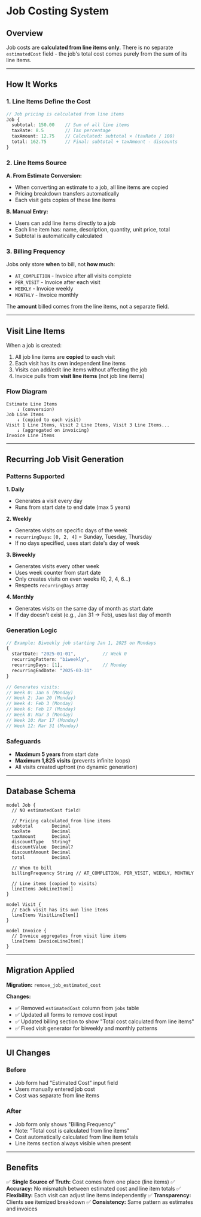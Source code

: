 # Job Costing System

## Overview

Job costs are **calculated from line items only**. There is no separate `estimatedCost` field - the job's total cost comes purely from the sum of its line items.

---

## How It Works

### 1. **Line Items Define the Cost**

```typescript
// Job pricing is calculated from line items
Job {
  subtotal: 150.00    // Sum of all line items
  taxRate: 8.5        // Tax percentage
  taxAmount: 12.75    // Calculated: subtotal × (taxRate / 100)
  total: 162.75       // Final: subtotal + taxAmount - discounts
}
```

### 2. **Line Items Source**

**A. From Estimate Conversion:**
- When converting an estimate to a job, all line items are copied
- Pricing breakdown transfers automatically
- Each visit gets copies of these line items

**B. Manual Entry:**
- Users can add line items directly to a job
- Each line item has: name, description, quantity, unit price, total
- Subtotal is automatically calculated

### 3. **Billing Frequency**

Jobs only store **when** to bill, not **how much**:
- `AT_COMPLETION` - Invoice after all visits complete
- `PER_VISIT` - Invoice after each visit
- `WEEKLY` - Invoice weekly
- `MONTHLY` - Invoice monthly

The **amount** billed comes from the line items, not a separate field.

---

## Visit Line Items

When a job is created:
1. All job line items are **copied** to each visit
2. Each visit has its own independent line items
3. Visits can add/edit line items without affecting the job
4. Invoice pulls from **visit line items** (not job line items)

### Flow Diagram

```
Estimate Line Items
    ↓ (conversion)
Job Line Items
    ↓ (copied to each visit)
Visit 1 Line Items, Visit 2 Line Items, Visit 3 Line Items...
    ↓ (aggregated on invoicing)
Invoice Line Items
```

---

## Recurring Job Visit Generation

### Patterns Supported

**1. Daily**
- Generates a visit every day
- Runs from start date to end date (max 5 years)

**2. Weekly**
- Generates visits on specific days of the week
- `recurringDays`: `[0, 2, 4]` = Sunday, Tuesday, Thursday
- If no days specified, uses start date's day of week

**3. Biweekly**
- Generates visits every other week
- Uses week counter from start date
- Only creates visits on even weeks (0, 2, 4, 6...)
- Respects `recurringDays` array

**4. Monthly**
- Generates visits on the same day of month as start date
- If day doesn't exist (e.g., Jan 31 → Feb), uses last day of month

### Generation Logic

```typescript
// Example: Biweekly job starting Jan 1, 2025 on Mondays
{
  startDate: "2025-01-01",          // Week 0
  recurringPattern: "biweekly",
  recurringDays: [1],               // Monday
  recurringEndDate: "2025-03-31"
}

// Generates visits:
// Week 0: Jan 6 (Monday)
// Week 2: Jan 20 (Monday)
// Week 4: Feb 3 (Monday)
// Week 6: Feb 17 (Monday)
// Week 8: Mar 3 (Monday)
// Week 10: Mar 17 (Monday)
// Week 12: Mar 31 (Monday)
```

### Safeguards

- **Maximum 5 years** from start date
- **Maximum 1,825 visits** (prevents infinite loops)
- All visits created upfront (no dynamic generation)

---

## Database Schema

```prisma
model Job {
  // NO estimatedCost field!
  
  // Pricing calculated from line items
  subtotal       Decimal
  taxRate        Decimal
  taxAmount      Decimal
  discountType   String?
  discountValue  Decimal?
  discountAmount Decimal
  total          Decimal
  
  // When to bill
  billingFrequency String // AT_COMPLETION, PER_VISIT, WEEKLY, MONTHLY
  
  // Line items (copied to visits)
  lineItems JobLineItem[]
}

model Visit {
  // Each visit has its own line items
  lineItems VisitLineItem[]
}

model Invoice {
  // Invoice aggregates from visit line items
  lineItems InvoiceLineItem[]
}
```

---

## Migration Applied

**Migration:** `remove_job_estimated_cost`

**Changes:**
- ✅ Removed `estimatedCost` column from `jobs` table
- ✅ Updated all forms to remove cost input
- ✅ Updated billing section to show "Total cost calculated from line items"
- ✅ Fixed visit generator for biweekly and monthly patterns

---

## UI Changes

### Before
- Job form had "Estimated Cost" input field
- Users manually entered job cost
- Cost was separate from line items

### After
- Job form only shows "Billing Frequency"
- Note: "Total cost is calculated from line items"
- Cost automatically calculated from line item totals
- Line items section always visible when present

---

## Benefits

✅ **Single Source of Truth:** Cost comes from one place (line items)
✅ **Accuracy:** No mismatch between estimated cost and line item totals
✅ **Flexibility:** Each visit can adjust line items independently
✅ **Transparency:** Clients see itemized breakdown
✅ **Consistency:** Same pattern as estimates and invoices

